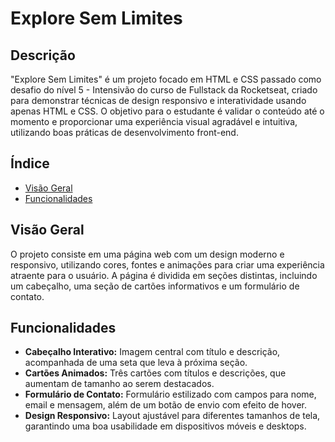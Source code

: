 # Explore Sem Limites

## Descrição

"Explore Sem Limites" é um projeto focado em HTML e CSS passado como desafio do nível 5 - Intensivão do curso de Fullstack da Rocketseat, criado para demonstrar técnicas de design responsivo e interatividade usando apenas HTML e CSS. 
 O objetivo para o estudante é validar o conteúdo até o momento e proporcionar uma experiência visual agradável e intuitiva, utilizando boas práticas de desenvolvimento front-end.</p>

## Índice

- [Visão Geral](#visão-geral)
- [Funcionalidades](#funcionalidades)

## Visão Geral

O projeto consiste em uma página web com um design moderno e responsivo, utilizando cores, fontes e animações para criar uma experiência atraente para o usuário. A página é dividida em seções distintas, incluindo um cabeçalho, uma seção de cartões informativos e um formulário de contato.

## Funcionalidades

- **Cabeçalho Interativo:** Imagem central com título e descrição, acompanhada de uma seta que leva à próxima seção.
- **Cartões Animados:** Três cartões com títulos e descrições, que aumentam de tamanho ao serem destacados.
- **Formulário de Contato:** Formulário estilizado com campos para nome, email e mensagem, além de um botão de envio com efeito de hover.
- **Design Responsivo:** Layout ajustável para diferentes tamanhos de tela, garantindo uma boa usabilidade em dispositivos móveis e desktops.

